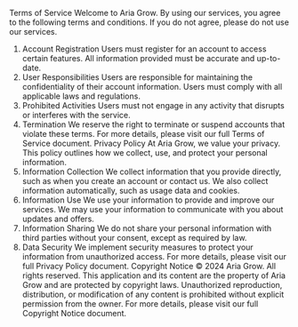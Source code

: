 Terms of Service
Welcome to Aria Grow. By using our services, you agree to the following terms and conditions. If you do not agree, please do not use our services.
1. Account Registration
Users must register for an account to access certain features.
All information provided must be accurate and up-to-date.
2. User Responsibilities
Users are responsible for maintaining the confidentiality of their account information.
Users must comply with all applicable laws and regulations.
3. Prohibited Activities
Users must not engage in any activity that disrupts or interferes with the service.
4. Termination
We reserve the right to terminate or suspend accounts that violate these terms.
For more details, please visit our full Terms of Service document.
Privacy Policy
At Aria Grow, we value your privacy. This policy outlines how we collect, use, and protect your personal information.
1. Information Collection
We collect information that you provide directly, such as when you create an account or contact us.
We also collect information automatically, such as usage data and cookies.
2. Information Use
We use your information to provide and improve our services.
We may use your information to communicate with you about updates and offers.
3. Information Sharing
We do not share your personal information with third parties without your consent, except as required by law.
4. Data Security
We implement security measures to protect your information from unauthorized access.
For more details, please visit our full Privacy Policy document.
Copyright Notice
© 2024 Aria Grow. All rights reserved.
This application and its content are the property of Aria Grow and are protected by copyright laws. Unauthorized reproduction, distribution, or modification of any content is prohibited without explicit permission from the owner.
For more details, please visit our full Copyright Notice document.
